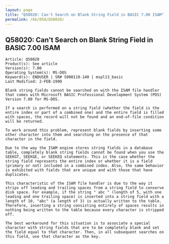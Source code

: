 ```yaml
---
layout: page
title: "Q58020: Can't Search on Blank String Field in BASIC 7.00 ISAM"
permalink: /kb/058/Q58020/
---
```


## Q58020: Can't Search on Blank String Field in BASIC 7.00 ISAM

	Article: Q58020
	Product(s): See article
	Version(s): 7.00
	Operating System(s): MS-DOS
	Keyword(s): ENDUSER | SR# S900119-140 | mspl13_basic
	Last Modified: 2-FEB-1990
	
	Blank string fields cannot be searched on with the ISAM file handler
	that comes with Microsoft BASIC Professional Development System (PDS)
	Version 7.00 for MS-DOS.
	
	If a search is performed on a string field (whether the field is the
	entire index or part of a combined one) and the entire field is filled
	with spaces, the record will not be found and an end-of-file condition
	will be returned.
	
	To work around this problem, represent blank fields by inserting some
	other character into them and searching on the presence of that
	character in the field.
	
	Due to the way the ISAM engine stores string fields in a database
	table, completely blank string fields cannot be found when you use the
	SEEKGT, SEEKGE, or SEEKEQ statements. This is the case whether the
	string field represents the entire index or whether it is a field
	(primary or not) included in a combined index. Also, the same behavior
	is exhibited with fields that are unique and with those that have
	duplicates.
	
	This characteristic of the ISAM file handler is due to the way it
	strips off leading and trailing spaces from a string field to conserve
	disk space. For example, if the string " abc " (length of 5, with one
	leading and one trailing space) is inserted into a string field with a
	length of 10, "abc" (a length of 3) is actually written to the table.
	Therefore, inserting a string consisting entirely of spaces results in
	nothing being written to the table because every character is stripped
	off.
	
	The best workaround for this situation is to associate a special
	character with string fields that are to be completely blank and set
	the field equal to that character. Then, in all subsequent searches on
	this field, use that character as the key.
